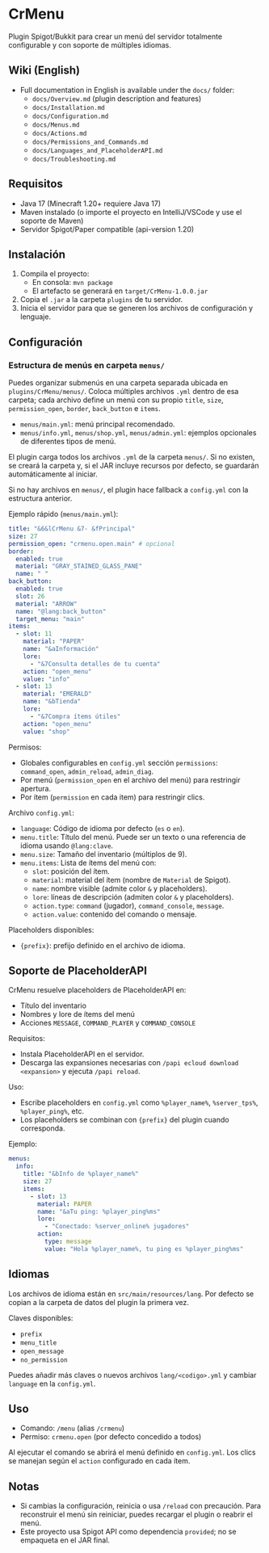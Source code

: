 # CrMenu

Plugin Spigot/Bukkit para crear un menú del servidor totalmente configurable y con soporte de múltiples idiomas.

## Wiki (English)

- Full documentation in English is available under the `docs/` folder:
  - `docs/Overview.md` (plugin description and features)
  - `docs/Installation.md`
  - `docs/Configuration.md`
  - `docs/Menus.md`
  - `docs/Actions.md`
  - `docs/Permissions_and_Commands.md`
  - `docs/Languages_and_PlaceholderAPI.md`
  - `docs/Troubleshooting.md`

## Requisitos

- Java 17 (Minecraft 1.20+ requiere Java 17)
- Maven instalado (o importe el proyecto en IntelliJ/VSCode y use el soporte de Maven)
- Servidor Spigot/Paper compatible (api-version 1.20)

## Instalación

1. Compila el proyecto:
   - En consola: `mvn package`
   - El artefacto se generará en `target/CrMenu-1.0.0.jar`
2. Copia el `.jar` a la carpeta `plugins` de tu servidor.
3. Inicia el servidor para que se generen los archivos de configuración y lenguaje.

## Configuración

### Estructura de menús en carpeta `menus/`

Puedes organizar submenús en una carpeta separada ubicada en `plugins/CrMenu/menus/`.
Coloca múltiples archivos `.yml` dentro de esa carpeta; cada archivo define un menú con su propio `title`, `size`, `permission_open`, `border`, `back_button` e `items`.

- `menus/main.yml`: menú principal recomendado.
- `menus/info.yml`, `menus/shop.yml`, `menus/admin.yml`: ejemplos opcionales de diferentes tipos de menú.

El plugin carga todos los archivos `.yml` de la carpeta `menus/`. Si no existen, se creará la carpeta y, si el JAR incluye recursos por defecto, se guardarán automáticamente al iniciar.

Si no hay archivos en `menus/`, el plugin hace fallback a `config.yml` con la estructura anterior.

Ejemplo rápido (`menus/main.yml`):

```yml
title: "&6&lCrMenu &7- &fPrincipal"
size: 27
permission_open: "crmenu.open.main" # opcional
border:
  enabled: true
  material: "GRAY_STAINED_GLASS_PANE"
  name: " "
back_button:
  enabled: true
  slot: 26
  material: "ARROW"
  name: "@lang:back_button"
  target_menu: "main"
items:
  - slot: 11
    material: "PAPER"
    name: "&aInformación"
    lore:
      - "&7Consulta detalles de tu cuenta"
    action: "open_menu"
    value: "info"
  - slot: 13
    material: "EMERALD"
    name: "&bTienda"
    lore:
      - "&7Compra ítems útiles"
    action: "open_menu"
    value: "shop"
```

Permisos:

- Globales configurables en `config.yml` sección `permissions`: `command_open`, `admin_reload`, `admin_diag`.
- Por menú (`permission_open` en el archivo del menú) para restringir apertura.
- Por ítem (`permission` en cada item) para restringir clics.

Archivo `config.yml`:

- `language`: Código de idioma por defecto (`es` o `en`).
- `menu.title`: Título del menú. Puede ser un texto o una referencia de idioma usando `@lang:clave`.
- `menu.size`: Tamaño del inventario (múltiplos de 9).
- `menu.items`: Lista de ítems del menú con:
  - `slot`: posición del ítem.
  - `material`: material del ítem (nombre de `Material` de Spigot).
  - `name`: nombre visible (admite color `&` y placeholders).
  - `lore`: líneas de descripción (admiten color `&` y placeholders).
  - `action.type`: `command` (jugador), `command_console`, `message`.
  - `action.value`: contenido del comando o mensaje.

Placeholders disponibles:

- `{prefix}`: prefijo definido en el archivo de idioma.

## Soporte de PlaceholderAPI

CrMenu resuelve placeholders de PlaceholderAPI en:
- Título del inventario
- Nombres y lore de ítems del menú
- Acciones `MESSAGE`, `COMMAND_PLAYER` y `COMMAND_CONSOLE`

Requisitos:
- Instala PlaceholderAPI en el servidor.
- Descarga las expansiones necesarias con `/papi ecloud download <expansion>` y ejecuta `/papi reload`.

Uso:
- Escribe placeholders en `config.yml` como `%player_name%`, `%server_tps%`, `%player_ping%`, etc.
- Los placeholders se combinan con `{prefix}` del plugin cuando corresponda.

Ejemplo:
```yml
menus:
  info:
    title: "&bInfo de %player_name%"
    size: 27
    items:
      - slot: 13
        material: PAPER
        name: "&aTu ping: %player_ping%ms"
        lore:
          - "Conectado: %server_online% jugadores"
        action:
          type: message
          value: "Hola %player_name%, tu ping es %player_ping%ms"
```

## Idiomas

Los archivos de idioma están en `src/main/resources/lang`. Por defecto se copian a la carpeta de datos del plugin la primera vez.

Claves disponibles:

- `prefix`
- `menu_title`
- `open_message`
- `no_permission`

Puedes añadir más claves o nuevos archivos `lang/<codigo>.yml` y cambiar `language` en la `config.yml`.

## Uso

- Comando: `/menu` (alias `/crmenu`)
- Permiso: `crmenu.open` (por defecto concedido a todos)

Al ejecutar el comando se abrirá el menú definido en `config.yml`. Los clics se manejan según el `action` configurado en cada ítem.

## Notas

- Si cambias la configuración, reinicia o usa `/reload` con precaución. Para reconstruir el menú sin reiniciar, puedes recargar el plugin o reabrir el menú.
- Este proyecto usa Spigot API como dependencia `provided`; no se empaqueta en el JAR final.